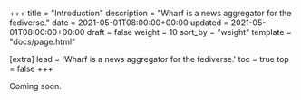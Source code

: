 +++
title = "Introduction"
description = "Wharf is a news aggregator for the fediverse."
date = 2021-05-01T08:00:00+00:00
updated = 2021-05-01T08:00:00+00:00
draft = false
weight = 10
sort_by = "weight"
template = "docs/page.html"

[extra]
lead = 'Wharf is a news aggregator for the fediverse.'
toc = true
top = false
+++

Coming soon.